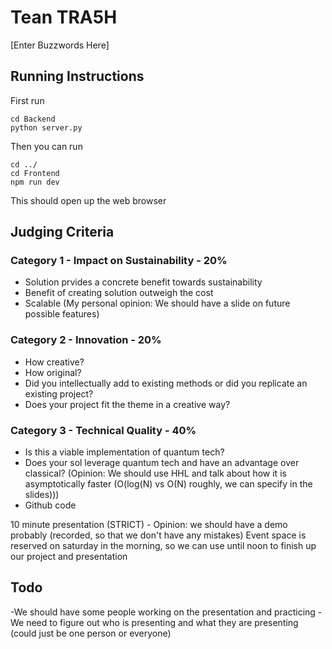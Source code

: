 # Tean TRA5H

[Enter Buzzwords Here]

## Running Instructions

First run 
```
cd Backend
python server.py
```

Then you can run
```
cd ../
cd Frontend
npm run dev
```

This should open up the web browser


## Judging Criteria

### Category 1 - Impact on Sustainability - 20%
- Solution prvides a concrete benefit towards sustainability
- Benefit of creating solution outweigh the cost
- Scalable (My personal opinion: We should have a slide on future possible features)


### Category 2 - Innovation - 20%
- How creative?
- How original?
- Did you intellectually add to existing methods or did you replicate an existing project?
- Does your project fit the theme in a creative way?

### Category 3 - Technical Quality - 40%
- Is this a viable implementation of quantum tech?
- Does your sol leverage quantum tech and have an advantage over classical? (Opinion: We should use HHL and talk about how it is asymptotically faster (O(log(N) vs O(N) roughly, we can specify in the slides)))
- Github code



10 minute presentation (STRICT) - Opinion: we should have a demo probably (recorded, so that we don't have any mistakes)
Event space is reserved on saturday in the morning, so we can use until noon to finish up our project and presentation

## Todo

-We should have some people working on the presentation and practicing
-We need to figure out who is presenting and what they are presenting (could just be one person or everyone)